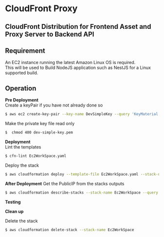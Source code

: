 # CloudFront Proxy

## CloudFront Distribution for Frontend Asset and Proxy Server to Backend API

## Requirement

An EC2 instance running the latest Amazon Linux OS is required.  
This will be used to Build NodeJS application such as NestJS for a Linux supported build.

## Operation

**Pre Deployment**  
Create a keyPair if you have not already done so

```bash
$ aws ec2 create-key-pair --key-name DevSimpleKey --query 'KeyMaterial' --output text > dev-simple-key.pem
```

Make the private key file read only

```bash
$  chmod 400 dev-simple-key.pem
```

**Deployment**  
Lint the templates

```bash
$ cfn-lint Ec2WorkSpace.yaml
```

Deploy the stack

```bash
$ aws cloudformation deploy --template-file Ec2WorkSpace.yaml --stack-name Ec2WorkSpace --capabilities CAPABILITY_NAMED_IAM
```

**After Deployment**
Get the PublicIP from the stacks outputs

```bash
$ aws cloudformation describe-stacks --stack-name Ec2WorkSpace --query "Stacks[0].Outputs" --no-cli-pager
```

**Testing**

**Clean up**

Delete the stack

```bash
$ aws cloudformation delete-stack --stack-name Ec2WorkSpace
```
